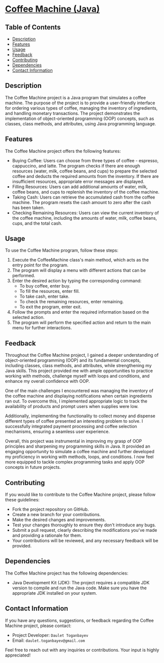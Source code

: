# [Coffee Machine (Java)](https://hyperskill.org/projects/33)

## Table of Contents
- [Description](#description)
- [Features](#features)
- [Usage](#usage)
- [Feedback](#feedback)
- [Contributing](#contributing)
- [Dependencies](#dependencies)
- [Contact Information](#contact-information)

## Description
The Coffee Machine project is a Java program that simulates a coffee machine. The purpose of the project is to provide a user-friendly interface for ordering various types of coffee, managing the inventory of ingredients, and handling monetary transactions. The project demonstrates the implementation of object-oriented programming (OOP) concepts, such as classes, class methods, and attributes, using Java programming language.

## Features

The Coffee Machine project offers the following features:

- Buying Coffee: Users can choose from three types of coffee - espresso, cappuccino, and latte. The program checks if there are enough resources (water, milk, coffee beans, and cups) to prepare the selected coffee and deducts the required amounts from the inventory. If there are insufficient resources, appropriate error messages are displayed.
- Filling Resources: Users can add additional amounts of water, milk, coffee beans, and cups to replenish the inventory of the coffee machine.
- Taking Cash: Users can retrieve the accumulated cash from the coffee machine. The program resets the cash amount to zero after the cash has been taken.
- Checking Remaining Resources: Users can view the current inventory of the coffee machine, including the amounts of water, milk, coffee beans, cups, and the total cash.

## Usage

To use the Coffee Machine program, follow these steps:

1. Execute the CoffeeMachine class's main method, which acts as the entry point for the program.
2. The program will display a menu with different actions that can be performed.
3. Enter the desired action by typing the corresponding command:
   - To buy coffee, enter buy.
   - To fill the resources, enter fill.
   - To take cash, enter take.
   - To check the remaining resources, enter remaining.
   - To exit the program, enter exit.
4. Follow the prompts and enter the required information based on the selected action.
5. The program will perform the specified action and return to the main menu for further interactions.

## Feedback
Throughout the Coffee Machine project, I gained a deeper understanding of object-oriented programming (OOP) and its fundamental concepts, including classes, class methods, and attributes, while strengthening my Java skills. This project provided me with ample opportunities to practice working with methods, challenge myself with loops and conditions, and enhance my overall confidence with OOP.

One of the main challenges I encountered was managing the inventory of the coffee machine and displaying notifications when certain ingredients ran out. To overcome this, I implemented appropriate logic to track the availability of products and prompt users when supplies were low.

Additionally, implementing the functionality to collect money and dispense different types of coffee presented an interesting problem to solve. I successfully integrated payment processing and coffee selection mechanisms, ensuring a seamless user experience.

Overall, this project was instrumental in improving my grasp of OOP principles and sharpening my programming skills in Java. It provided an engaging opportunity to simulate a coffee machine and further developed my proficiency in working with methods, loops, and conditions. I now feel more equipped to tackle complex programming tasks and apply OOP concepts in future projects.

## Contributing
If you would like to contribute to the Coffee Machine project, please follow these guidelines:

- Fork the project repository on GitHub.
- Create a new branch for your contributions.
- Make the desired changes and improvements.
- Test your changes thoroughly to ensure they don't introduce any bugs.
- Submit a pull request, clearly describing the modifications you've made and providing a rationale for them.
- Your contributions will be reviewed, and any necessary feedback will be provided.

## Dependencies
The Coffee Machine project has the following dependencies:

- Java Development Kit (JDK): The project requires a compatible JDK version to compile and run the Java code. Make sure you have the appropriate JDK installed on your system.

## Contact Information
If you have any questions, suggestions, or feedback regarding the Coffee Machine project, please contact:
- Project Developer: ```Daulet Toganbayev```
- Email: ```daulet.toganbayev@gmail.com```

Feel free to reach out with any inquiries or contributions. Your input is highly appreciated!
